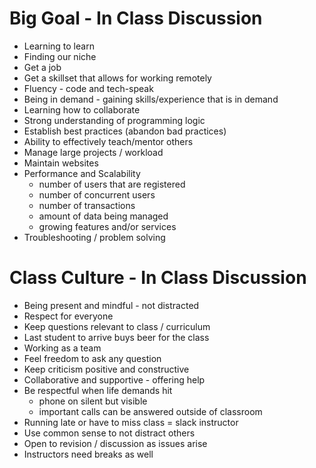 # Big Goal - In Class Discussion

* Learning to learn
* Finding our niche
* Get a job
* Get a skillset that allows for working remotely
* Fluency - code and tech-speak
* Being in demand - gaining skills/experience that is in demand
* Learning how to collaborate
* Strong understanding of programming logic
* Establish best practices (abandon bad practices)
* Ability to effectively teach/mentor others
* Manage large projects / workload
* Maintain websites
* Performance and Scalability
  - number of users that are registered
  - number of concurrent users
  - number of transactions
  - amount of data being managed
  - growing features and/or services
* Troubleshooting / problem solving


# Class Culture - In Class Discussion

* Being present and mindful - not distracted
* Respect for everyone
* Keep questions relevant to class / curriculum
* Last student to arrive buys beer for the class
* Working as a team
* Feel freedom to ask any question
* Keep criticism positive and constructive
* Collaborative and supportive - offering help
* Be respectful when life demands hit
  - phone on silent but visible
  - important calls can be answered outside of classroom
* Running late or have to miss class = slack instructor
* Use common sense to not distract others
* Open to revision / discussion as issues arise
* Instructors need breaks as well

